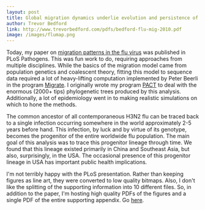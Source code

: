 ```yaml
---
layout: post
title: Global migration dynamics underlie evolution and persistence of human influenza A (H3N2)
author: Trevor Bedford
link: http://www.trevorbedford.com/pdfs/bedford-flu-mig-2010.pdf
image: /images/flumap.png
---
```


Today, my paper on [migration patterns in the flu virus](/pdfs/bedford-flu-mig-2010.pdf) was published in PLoS Pathogens.  This was fun work to do, requiring approaches from multiple disciplines.  While the basics of the migration model came from population genetics and coalescent theory, fitting this model to sequence data required a lot of heavy-lifting computation implemented by Peter Beerli in the program [Migrate](http://popgen.sc.fsu.edu/Migrate-n.html).  I originally wrote my program [PACT](/pact/index.html) to deal with the enormous (2000+ tips) phylogenetic trees produced by this analysis.  Additionally, a lot of epidemiology went in to making realistic simulations on which to hone the methods.

The common ancestor of all contemporaneous H3N2 flu can be traced back to a single infection occurring somewhere in the world approximately 2-5 years before hand.  This infection, by luck and by virtue of its genotype, becomes the progenitor of the entire worldwide flu population.  The main goal of this analysis was to trace this progenitor lineage through time.  We found that this lineage existed primarily in China and Southeast Asia, but also, surprisingly, in the USA.  The occasional presence of this progenitor lineage in USA has important public health implications.

I'm not terribly happy with the PLoS presentation.  Rather than keeping figures as line art, they were converted to low quality bitmaps.  Also, I don't like the splitting of the supporting information into 10 different files.  So, in addition to the paper, I'm hosting high quality PDFs of the figures and a single PDF of the entire supporting appendix.  Go [here](/papers.html).
